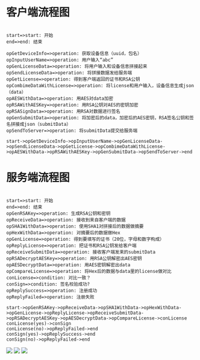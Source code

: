 # 客户端流程图

```flow

start=>start: 开始
end=>end: 结束

opGetDeviceInfo=>operation: 获取设备信息（uuid，包名）
opInputUserName=>operation: 用户输入“abc”
opGenLicenseData=>operation: 将用户输入和设备信息拼接起来
opSendLicenseData=>operation: 将拼接数据发给服务端
opGetLicense=>operation: 得到客户端返回的证书和RSA公钥
opCombimeDataWithLicense=>operation: 将license和用户输入，设备信息生成json（data）
opAESWithData=>operation: 用AES对data加密
opRSAWithAESKey=>operation: 用RSA公钥对AES的密钥加密
opRSASignData=>operation: 用RSA对数据进行签名
opGenSubmitData=>operation: 将加密后的data，加密后的AES密钥，RSA签名公钥和签名拼接成json（submitData）
opSendToServer=>operation: 将submitData提交给服务端

start->opGetDeviceInfo->opInputUserName->opGenLicenseData->opSendLicenseData->opGetLicense->opCombimeDataWithLicense->opAESWithData->opRSAWithAESKey->opGenSubmitData->opSendToServer->end

```
# 服务端流程图

```flow

start=>start: 开始
end=>end: 结束
opGenRSAKey=>operation: 生成RSA公钥和密钥
opReceiveData=>operation: 接收到来自客户端的数据
opSHA1WithData=>operation: 使用SHA1对拼接后的数据做摘要
opHexWithData=>operation: 对摘要后的数据做Hex
opGenLicense=>operation: 得到要填写的证书（20位，字母和数字构成）
opReplyLicense=>operation: 把证书和RSA公钥发给客户端
opReceiveSubmitData=>operation: 接收客户端发来的submitData
opRSADecryptAESKey=>operation: 用RSA公钥解密出AES密钥
opAESDecryptData=>operation: 用AES密钥解密出data
opCompareLicense=>operation: 将Hex后的数据与data里的license做对比
conLicense=>condition: 对比一致？
conSign=>condition: 签名校验成功?
opReplySuccess=>operation: 注册成功
opReplyFailed=>operation: 注册失败

start->opGenRSAKey->opReceiveData->opSHA1WithData->opHexWithData->opGenLicense->opReplyLicense->opReceiveSubmitData->opRSADecryptAESKey->opAESDecryptData->opCompareLicense->conLicense
conLicense(yes)->conSign
conLicense(no)->opReplyFailed->end
conSign(yes)->opReplySuccess->end
conSign(no)->opReplyFailed->end

```

![](https://github.com/JDNew/LicenseApp/blob/master/app/src/main/res/mipmap-xhdpi/screenshot_20170920-181656.png)
![](https://github.com/JDNew/LicenseApp/blob/master/app/src/main/res/mipmap-xhdpi/screenshot_20170920_181704.png)
![](https://github.com/JDNew/LicenseApp/blob/master/app/src/main/res/mipmap-xhdpi/Screenshot_20170920_181748.png.png)
